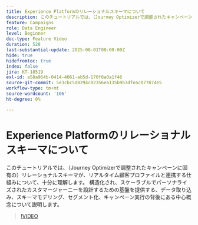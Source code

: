 ```yaml
---
title: Experience Platformのリレーショナルスキーマについて
description: このチュートリアルでは、（Journey Optimizerで調整されたキャンペーンに固有の）リレーショナルスキーマが、リアルタイム顧客プロファイルと連携する仕組みについて、十分に理解します。 構造化され、スケーラブルでパーソナライズされたカスタマージャーニーを設計するための基盤を提供する、データ取り込み、スキーマモデリング、セグメント化、キャンペーン実行の背後にある中心概念について説明します。
feature: Campaigns
role: Data Engineer
level: Beginner
doc-type: Feature Video
duration: 528
last-substantial-update: 2025-08-01T00:00:00Z
hide: true
hidefromtoc: true
index: false
jira: KT-18519
exl-id: a58a964b-0414-4061-ab5d-170f8a0a1f46
source-git-commit: 5e3cbc5d8294c02356ea135b9b3dfeac077874e5
workflow-type: tm+mt
source-wordcount: '106'
ht-degree: 0%

---
```


# Experience Platformのリレーショナルスキーマについて

このチュートリアルでは、（Journey Optimizerで調整されたキャンペーンに固有の）リレーショナルスキーマが、リアルタイム顧客プロファイルと連携する仕組みについて、十分に理解します。 構造化され、スケーラブルでパーソナライズされたカスタマージャーニーを設計するための基盤を提供する、データ取り込み、スキーマモデリング、セグメント化、キャンペーン実行の背後にある中心概念について説明します。

>[!VIDEO](https://video.tv.adobe.com/v/3470214/?learn=on&enablevpops)
